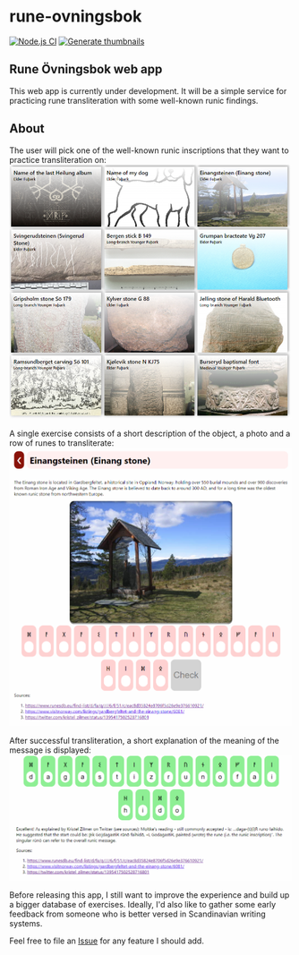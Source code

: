 # rune-ovningsbok

[![Node.js CI](https://github.com/tomaszgarbus/rune-ovningsbok/actions/workflows/node.js.yml/badge.svg)](https://github.com/tomaszgarbus/rune-ovningsbok/actions/workflows/node.js.yml)
[![Generate thumbnails](https://github.com/tomaszgarbus/rune-ovningsbok/actions/workflows/img-resize.yml/badge.svg)](https://github.com/tomaszgarbus/rune-ovningsbok/actions/workflows/img-resize.yml)

## Rune Övningsbok web app

This web app is currently under development. It will be a simple service for
practicing rune transliteration with some well-known runic findings.

## About
The user will pick one of the well-known runic inscriptions that they want to practice transliteration on:
![img](screenshots/list_view.png)

A single exercise consists of a short description of the object, a photo and a row of runes to transliterate:
![img](screenshots/einang.png)

After successful transliteration, a short explanation of the meaning of the message is displayed:
![img](screenshots/einang_solved.png)

Before releasing this app, I still want to improve the experience and build up a bigger database of exercises. Ideally, I'd also like to gather some early feedback from someone who is better versed in Scandinavian writing systems.

Feel free to file an [Issue](https://github.com/tomaszgarbus/rune-ovningsbok/issues) for any feature I should add.
